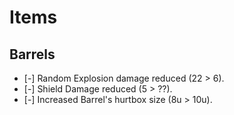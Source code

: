 # Items

## Barrels
* [-] Random Explosion damage reduced (22 > 6).
* [-] Shield Damage reduced (5 > ??).
* [-] Increased Barrel's hurtbox size (8u > 10u).